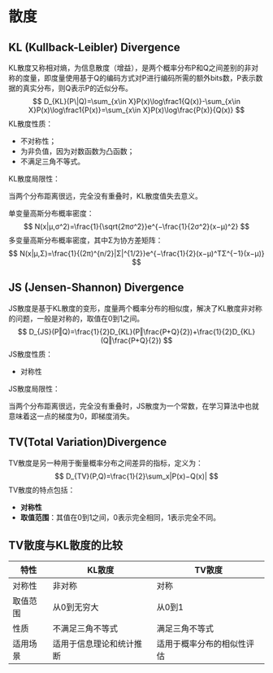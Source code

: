 # 散度

## KL (Kullback-Leibler) Divergence

KL散度又称相对熵，为信息散度（增益），是两个概率分布P和Q之间差别的非对称的度量，即度量使用基于Q的编码方式对P进行编码所需的额外bits数，P表示数据的真实分布，则Q表示P的近似分布。
$$
D_{KL}(P\|Q)=\sum_{x\in X}P(x)\log\frac1{Q(x)}-\sum_{x\in X}P(x)\log\frac1{P(x)}=\sum_{x\in X}P(x)\log\frac{P(x)}{Q(x)}
$$
KL散度性质：

- 不对称性；
- 为非负值，因为对数函数为凸函数；
- 不满足三角不等式。

KL散度局限性：

当两个分布距离很远，完全没有重叠时，KL散度值失去意义。

单变量高斯分布概率密度：
$$
N(x|μ,σ^2)=\frac{1}{\sqrt{2πσ^2}}e^{−\frac{1}{2σ^2}(x−μ)^2}
$$
多变量高斯分布概率密度，其中Σ为协方差矩阵：
$$
N(x|μ,Σ)=\frac{1}{(2π)^{n/2}|Σ|^{1/2}}e^{−\frac{1}{2}(x−μ)^TΣ^{−1}(x−μ)}
$$


## JS (Jensen-Shannon) Divergence

JS散度是基于KL散度的变形，度量两个概率分布的相似度，解决了KL散度非对称的问题，一般是对称的，取值在0到1之间。
$$
D_{JS}(P‖Q)=\frac{1}{2}D_{KL}(P‖\frac{P+Q}{2})+\frac{1}{2}D_{KL}(Q‖\frac{P+Q}{2})
$$
JS散度性质：

- 对称性

JS散度局限性：

当两个分布距离很远，完全没有重叠时，JS散度为一个常数，在学习算法中也就意味着这一点的梯度为0，即梯度消失。

## TV(Total Variation)Divergence

TV散度是另一种用于衡量概率分布之间差异的指标，定义为：
$$
D_{TV}(P,Q)=\frac{1}{2}\sum_x|P(x)−Q(x)|
$$
TV散度的特点包括：

- **对称性**
- **取值范围**：其值在0到1之间，0表示完全相同，1表示完全不同。

## TV散度与KL散度的比较

| 特性     | KL散度                   | TV散度                     |
| -------- | ------------------------ | -------------------------- |
| 对称性   | 非对称                   | 对称                       |
| 取值范围 | 从0到无穷大              | 从0到1                     |
| 性质     | 不满足三角不等式         | 满足三角不等式             |
| 适用场景 | 适用于信息理论和统计推断 | 适用于概率分布的相似性评估 |